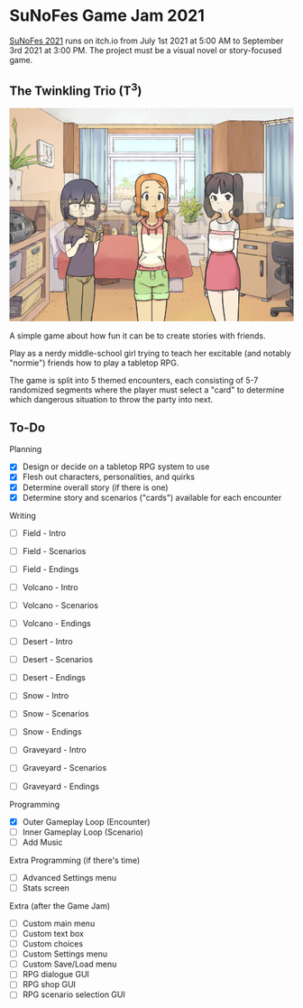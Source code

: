 # SuNoFes Game Jam 2021

[SuNoFes 2021](https://itch.io/jam/sunofes21) runs on itch.io from July 1st 2021 at 5:00 AM to September 3rd 2021 at 3:00 PM. The project must be a visual novel or story-focused game.

## The Twinkling Trio (T<sup>3</sup>)

![The main characters of the game](sample.png)

A simple game about how fun it can be to create stories with friends.

Play as a nerdy middle-school girl trying to teach her excitable (and notably "normie") friends how to play a tabletop RPG.

The game is split into 5 themed encounters, each consisting of 5-7 randomized segments where the player must select a "card" to determine which dangerous situation to throw the party into next.

## To-Do
Planning
- [x] Design or decide on a tabletop RPG system to use
- [x] Flesh out characters, personalities, and quirks
- [x] Determine overall story (if there is one)
- [x] Determine story and scenarios ("cards") available for each encounter

Writing
- [ ] Field - Intro
- [ ] Field - Scenarios
- [ ] Field - Endings

- [ ] Volcano - Intro
- [ ] Volcano - Scenarios
- [ ] Volcano - Endings

- [ ] Desert - Intro
- [ ] Desert - Scenarios
- [ ] Desert - Endings

- [ ] Snow - Intro
- [ ] Snow - Scenarios
- [ ] Snow - Endings

- [ ] Graveyard - Intro
- [ ] Graveyard - Scenarios
- [ ] Graveyard - Endings

Programming
- [x] Outer Gameplay Loop (Encounter)
- [ ] Inner Gameplay Loop (Scenario)
- [ ] Add Music

Extra Programming (if there's time)
- [ ] Advanced Settings menu
- [ ] Stats screen

Extra (after the Game Jam)
- [ ] Custom main menu
- [ ] Custom text box
- [ ] Custom choices
- [ ] Custom Settings menu
- [ ] Custom Save/Load menu
- [ ] RPG dialogue GUI
- [ ] RPG shop GUI
- [ ] RPG scenario selection GUI
